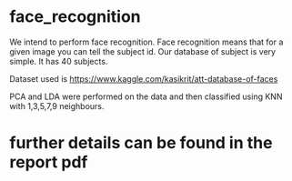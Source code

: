 # face_recognition

We intend to perform face recognition. Face recognition means that for a given image you can tell the 
subject id. Our database of subject is very simple. It has 40 subjects. 

Dataset used is https://www.kaggle.com/kasikrit/att-database-of-faces

PCA and LDA were performed on the data and then classified using KNN with 1,3,5,7,9 neighbours.

# further details can be found in the report pdf
